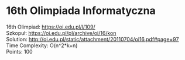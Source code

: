 # 16th Olimpiada Informatyczna
16th Olimpiad: https://oi.edu.pl/l/109/ <br />
Szkopuł: https://oi.edu.pl/pl/archive/oi/16/kon <br />
Solution: http://oi.edu.pl/static/attachment/20110704/oi16.pdf#page=97 <br />
Time Complexity: O(n^2*k+n)<br />
Points: 100 <br />
